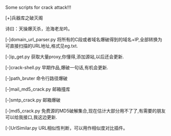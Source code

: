 Some scripts for crack attack!!!

[+]兵器库之破灭阁

诗曰：天操爆灭杀，沧海老龙吟。

[-]domain_url_parser.py
将所有的C段或者域名爆破得到的域名+IP,全部转换为可直接扫描的URL地址,格式见eg.txt.

[-]ip_get.py
获取大量proxy,你懂得,添加源站,以后还会更新.

[-]crack-shell.py
早期作品,爆破一句话,有机会更新.

[-]path_bruter
命令行路径爆破

[-]mail_md5_crack.py
邮箱撞库

[-]smtp_crack.py
邮箱爆破

[-]md5_crack.py
免费源的MD5破解集合,现在估计大部分用不了了,有需要的朋友可以给我接口,我这边更新.

[-]UrlSimilar.py
URL相似性判断，可以用作相似度对比插件。
